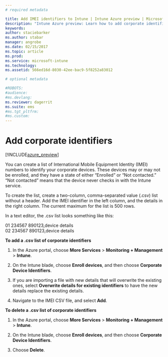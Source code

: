 ```yaml
---
# required metadata

title: Add IMEI identifiers to Intune | Intune Azure preview | Microsoft Docs
description: "Intune Azure preview: Learn how to add corporate identifiers (IMEI numbers) to Microsoft Intune. "
keywords:
author: staciebarker
ms.author: stabar
manager: angrobe
ms.date: 02/15/2017
ms.topic: article
ms.prod:
ms.service: microsoft-intune
ms.technology:
ms.assetid: 566ed16d-8030-42ee-bac9-5f8252a83012

# optional metadata

#ROBOTS:
#audience:
#ms.devlang:
ms.reviewer: dagerrit
ms.suite: ems
#ms.tgt_pltfrm:
#ms.custom:
---
```


# Add corporate identifiers

[!INCLUDE[azure_preview](../includes/azure_preview.md)]

You can create a list of International Mobile Equipment Identity (IMEI) numbers to identify your corporate devices. These devices may or may not be enrolled, and they have a state of either “Enrolled” or “Not contacted.” “Not contacted” means that the device never checks in with the Intune service.

To create the list, create a two-column, comma-separated value (.csv) list without a header. Add the IMEI identifier in the left column, and the details in the right column. The current maximum for the list is 500 rows.

In a text editor, the .csv list looks something like this:

01 234567 890123,device details</br>
02 234567 890123,device details

**To add a .csv list of corporate identifiers**

1. In the Azure portal, choose **More Services** > **Monitoring + Management** > **Intune**.

2. On the Intune blade, choose **Enroll devices**, and then choose **Corporate Device Identifiers**.

3. If you are importing a file with new details that will overwrite the existing ones, select **Overwrite details for existing identifiers** to have the new details replace the existing details.

4. Navigate to the IMEI CSV file, and select **Add**.

**To delete a .csv list of corporate identifiers**

1. In the Azure portal, choose **More Services** > **Monitoring + Management** > **Intune**.

2. On the Intune blade, choose **Enroll devices**, and then choose **Corporate Device Identifiers**.

3. Choose **Delete**.
